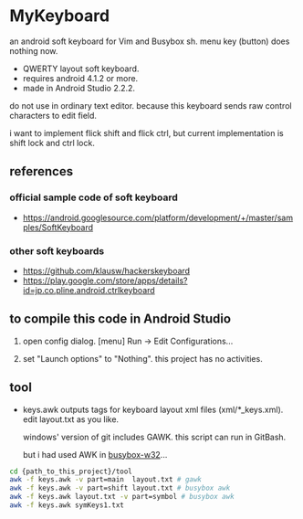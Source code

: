 # MyKeyboard

an android soft keyboard for Vim and Busybox sh.
menu key (button) does nothing now.

* QWERTY layout soft keyboard.
* requires android 4.1.2 or more.
* made in Android Studio 2.2.2.

do not use in ordinary text editor.
because this keyboard sends raw control characters to edit field.

i want to implement flick shift and flick ctrl,
but current implementation is shift lock and ctrl lock.

## references

### official sample code of soft keyboard
* https://android.googlesource.com/platform/development/+/master/samples/SoftKeyboard

### other soft keyboards
* https://github.com/klausw/hackerskeyboard
* https://play.google.com/store/apps/details?id=jp.co.pline.android.ctrlkeyboard

## to compile this code in Android Studio

1. open config dialog.
[menu] Run -> Edit Configurations...

2. set "Launch options" to "Nothing".
this project has no activities.

## tool
* keys.awk
  outputs tags for keyboard layout xml files (xml/*_keys.xml).
  edit layout.txt as you like.

  windows' version of git includes GAWK.
  this script can run in GitBash.

  but i had used AWK in [busybox-w32](https://frippery.org/busybox/)...

```sh
cd {path_to_this_project}/tool
awk -f keys.awk -v part=main  layout.txt # gawk
awk -f keys.awk -v part=shift layout.txt # busybox awk
awk -f keys.awk layout.txt -v part=symbol # busybox awk
awk -f keys.awk symKeys1.txt
```
